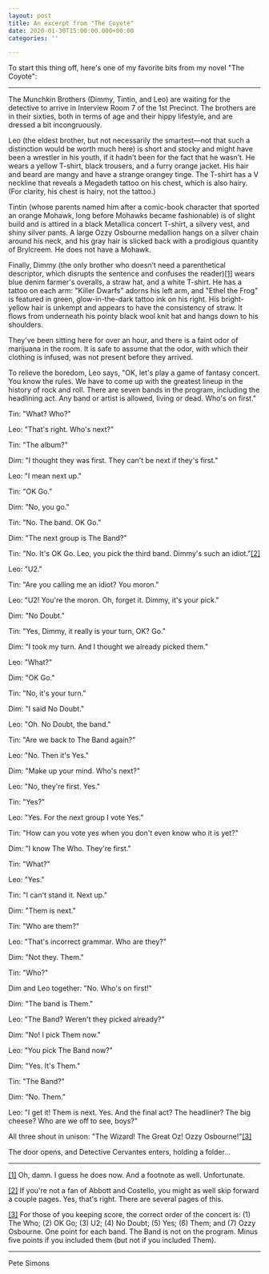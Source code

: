 ```yaml
---
layout: post
title: An excerpt from "The Coyote"
date: 2020-01-30T15:00:00.000+00:00
categories: ''

---
```

To start this thing off, here's one of my favorite bits from my novel "The Coyote":

***

The Munchkin Brothers (Dimmy, Tintin, and Leo) are waiting for the detective to arrive in Interview Room 7 of the 1st Precinct. The brothers are in their sixties, both in terms of age and their hippy lifestyle, and are dressed a bit incongruously.

Leo (the eldest brother, but not necessarily the smartest—not that such a distinction would be worth much here) is short and stocky and might have been a wrestler in his youth, if it hadn’t been for the fact that he wasn’t. He wears a yellow T-shirt, black trousers, and a furry orange jacket. His hair and beard are mangy and have a strange orangey tinge. The T-shirt has a V neckline that reveals a Megadeth tattoo on his chest, which is also hairy. (For clarity, his chest is hairy, not the tattoo.)

Tintin (whose parents named him after a comic-book character that sported an orange Mohawk, long before Mohawks became fashionable) is of slight build and is attired in a black Metallica concert T-shirt, a silvery vest, and shiny silver pants. A large Ozzy Osbourne medallion hangs on a silver chain around his neck, and his gray hair is slicked back with a prodigious quantity of Brylcreem. He does not have a Mohawk.

Finally, Dimmy (the only brother who doesn’t need a parenthetical descriptor, which disrupts the sentence and confuses the reader)[\[1\]](#_ftn1) wears blue denim farmer's overalls, a straw hat, and a white T-shirt. He has a tattoo on each arm: "Killer Dwarfs" adorns his left arm, and "Ethel the Frog" is featured in green, glow-in-the-dark tattoo ink on his right. His bright-yellow hair is unkempt and appears to have the consistency of straw. It flows from underneath his pointy black wool knit hat and hangs down to his shoulders.

They've been sitting here for over an hour, and there is a faint odor of marijuana in the room. It is safe to assume that the odor, with which their clothing is infused, was not present before they arrived.

To relieve the boredom, Leo says, "OK, let's play a game of fantasy concert. You know the rules. We have to come up with the greatest lineup in the history of rock and roll. There are seven bands in the program, including the headlining act. Any band or artist is allowed, living or dead. Who's on first."

Tin: "What? Who?"

Leo: "That's right. Who's next?"

Tin: "The album?"

Dim: "I thought they was first. They can't be next if they's first."

Leo: "I mean next up."

Tin: "OK Go."

Dim: "No, you go."

Tin: "No. The band. OK Go."

Dim: "The next group is The Band?”

Tin: "No. It's OK Go. Leo, you pick the third band. Dimmy's such an idiot."[\[2\]](#_ftn2)

Leo: "U2."

Tin: "Are you calling me an idiot? You moron."

Leo: "U2! You're the moron. Oh, forget it. Dimmy, it's your pick."

Dim: "No Doubt."

Tin: "Yes, Dimmy, it really is your turn, OK? Go."

Dim: "I took my turn. And I thought we already picked them."

Leo: "What?"

Dim: "OK Go."

Tin: "No, it's your turn."

Dim: "I said No Doubt."

Leo: "Oh. No Doubt, the band."

Tin: "Are we back to The Band again?"

Leo: "No. Then it's Yes."

Dim: "Make up your mind. Who's next?"

Leo: "No, they're first. Yes."

Tin: "Yes?"

Leo: "Yes. For the next group I vote Yes."

Tin: "How can you vote yes when you don't even know who it is yet?"

Dim: "I know The Who. They're first."

Tin: "What?"

Leo: "Yes."

Tin: "I can't stand it. Next up."

Dim: "Them is next."

Tin: "Who are them?"

Leo: "That's incorrect grammar. Who are they?"

Dim: "Not they. Them."

Tin: "Who?"

Dim and Leo together: "No. Who's on first!"

Dim: "The band is Them."

Leo: "The Band? Weren't they picked already?"

Dim: "No! I pick Them now."

Leo: "You pick The Band now?"

Dim: "Yes. It's Them."

Tin: "The Band?"

Dim: "No. Them."

Leo: "I get it! Them is next. Yes. And the final act? The headliner? The big cheese? Who are we off to see, boys?"

All three shout in unison: "The Wizard! The Great Oz! Ozzy Osbourne!"[\[3\]](#_ftn3)

The door opens, and Detective Cervantes enters, holding a folder...

***

[\[1\]](#_ftnref1) Oh, damn. I guess he does now. And a footnote as well. Unfortunate.

[\[2\]](#_ftn2) If you're not a fan of Abbott and Costello, you might as well skip forward a couple pages. Yes, that's right. There are several pages of this.

[\[3\]](#_ftn3) For those of you keeping score, the correct order of the concert is: (1) The Who; (2) OK Go; (3) U2; (4) No Doubt; (5) Yes; (6) Them; and (7) Ozzy Osbourne. One point for each band. The Band is not on the program. Minus five points if you included them (but not if you included Them).

***

Pete Simons